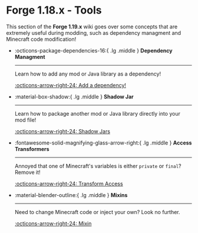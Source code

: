 # Forge 1.18.x - Tools

This section of the **Forge 1.19.x** wiki goes over some concepts that are extremely useful during modding, such as dependency managment and Minecraft code modification!

<div class="grid cards" markdown>

-   :octicons-package-dependencies-16:{ .lg .middle } __Dependency Managment__

    ---

    Learn how to add any mod or Java library as a dependency!

    [:octicons-arrow-right-24: Add a dependency!](dependency "Add a dependency!")

-   :material-box-shadow:{ .lg .middle } __Shadow Jar__

    ---

    Learn how to package another mod or Java library directly into your mod file!

    [:octicons-arrow-right-24: Shadow Jars](shadow "Shadow a library!")

-   :fontawesome-solid-magnifying-glass-arrow-right:{ .lg .middle } __Access Transformers__

    ---

    Annoyed that one of Minecraft's variables is either `private` or `final`? Remove it!

    [:octicons-arrow-right-24: Transform Access](accesstransformer "Expunge the final variable!")

-   :material-blender-outline:{ .lg .middle } __Mixins__

    ---

    Need to change Minecraft code or inject your own? Look no further.

    [:octicons-arrow-right-24: Mixin](mixin "Powered by literal sponge.")

</div>